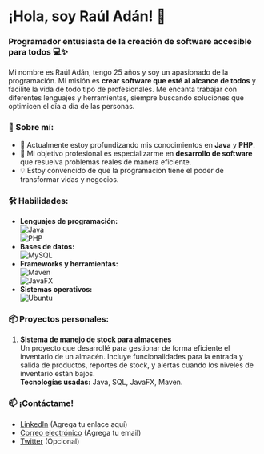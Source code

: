 # ¡Hola, soy Raúl Adán! 👋

### Programador entusiasta de la creación de software accesible para todos 💻✨

Mi nombre es Raúl Adán, tengo 25 años y soy un apasionado de la programación. Mi misión es **crear software que esté al alcance de todos** y facilite la vida de todo tipo de profesionales. Me encanta trabajar con diferentes lenguajes y herramientas, siempre buscando soluciones que optimicen el día a día de las personas.

### 🚀 Sobre mí:
- 🌱 Actualmente estoy profundizando mis conocimientos en **Java** y **PHP**.
- 🎯 Mi objetivo profesional es especializarme en **desarrollo de software** que resuelva problemas reales de manera eficiente.
- 💡 Estoy convencido de que la programación tiene el poder de transformar vidas y negocios.

### 🛠️ Habilidades:
- **Lenguajes de programación:**  
  ![Java](https://img.shields.io/badge/Java-ED8B00?style=for-the-badge&logo=java&logoColor=white)  
  ![PHP](https://img.shields.io/badge/PHP-777BB4?style=for-the-badge&logo=php&logoColor=white)
- **Bases de datos:**  
  ![MySQL](https://img.shields.io/badge/MySQL-4479A1?style=for-the-badge&logo=mysql&logoColor=white)
- **Frameworks y herramientas:**  
  ![Maven](https://img.shields.io/badge/Apache%20Maven-C71A36?style=for-the-badge&logo=apache-maven&logoColor=white)  
  ![JavaFX](https://img.shields.io/badge/JavaFX-4B8BBE?style=for-the-badge&logoColor=white)
- **Sistemas operativos:**  
  ![Ubuntu](https://img.shields.io/badge/Ubuntu-E95420?style=for-the-badge&logo=ubuntu&logoColor=white)

### 📦 Proyectos personales:

1. **Sistema de manejo de stock para almacenes**  
   Un proyecto que desarrollé para gestionar de forma eficiente el inventario de un almacén. Incluye funcionalidades para la entrada y salida de productos, reportes de stock, y alertas cuando los niveles de inventario están bajos.  
   **Tecnologías usadas:** Java, SQL, JavaFX, Maven.

### 📫 ¡Contáctame!
- [LinkedIn](https://www.linkedin.com/) (Agrega tu enlace aquí)
- [Correo electrónico](mailto:tucorreo@example.com) (Agrega tu email)
- [Twitter](https://twitter.com/) (Opcional)

